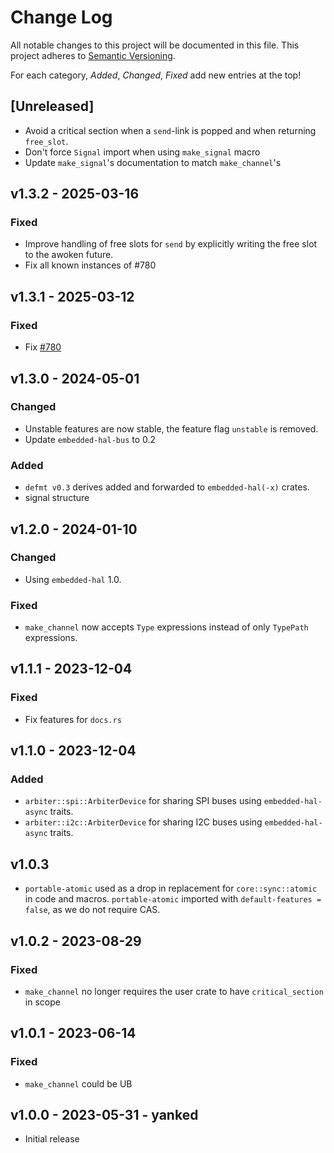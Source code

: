 # Change Log

All notable changes to this project will be documented in this file.
This project adheres to [Semantic Versioning](http://semver.org/).

For each category, _Added_, _Changed_, _Fixed_ add new entries at the top!

## [Unreleased]

- Avoid a critical section when a `send`-link is popped and when returning `free_slot`.
- Don't force `Signal` import when using `make_signal` macro
- Update `make_signal`'s documentation to match `make_channel`'s

## v1.3.2 - 2025-03-16

### Fixed

- Improve handling of free slots for `send` by explicitly writing the free slot to the awoken future.
- Fix all known instances of #780

## v1.3.1 - 2025-03-12

### Fixed

- Fix [#780]

[#780]: https://github.com/rtic-rs/rtic/issues/780

## v1.3.0 - 2024-05-01

### Changed

- Unstable features are now stable, the feature flag `unstable` is removed.
- Update `embedded-hal-bus` to 0.2

### Added

- `defmt v0.3` derives added and forwarded to `embedded-hal(-x)` crates.
- signal structure

## v1.2.0 - 2024-01-10

### Changed

- Using `embedded-hal` 1.0.

### Fixed

- `make_channel` now accepts `Type` expressions instead of only `TypePath` expressions.

## v1.1.1 - 2023-12-04

### Fixed

- Fix features for `docs.rs`

## v1.1.0 - 2023-12-04

### Added

- `arbiter::spi::ArbiterDevice` for sharing SPI buses using `embedded-hal-async` traits.
- `arbiter::i2c::ArbiterDevice` for sharing I2C buses using `embedded-hal-async` traits.

## v1.0.3

- `portable-atomic` used as a drop in replacement for `core::sync::atomic` in code and macros. `portable-atomic` imported with `default-features = false`, as we do not require CAS.

## v1.0.2 - 2023-08-29

### Fixed

- `make_channel` no longer requires the user crate to have `critical_section` in scope

## v1.0.1 - 2023-06-14

### Fixed

- `make_channel` could be UB

## v1.0.0 - 2023-05-31 - yanked

- Initial release
